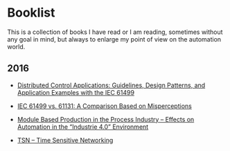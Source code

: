 # Booklist

This is a collection of books I have read or I am reading, sometimes without any goal in mind, but always to enlarge my point of view on the automation world.

## 2016

* [Distributed Control Applications: Guidelines, Design Patterns, and Application Examples with the IEC 61499][dca]

[dca]: https://github.com/mzonta/booklist/wiki/Distributed-Control-Applications:-Guidelines,-Design-Patterns,-and-Application-Examples-with-the-IEC-61499

* [IEC 61499 vs. 61131: A Comparison Based on Misperceptions][iec61499-61131]

[iec61499-61131]: https://github.com/mzonta/booklist/wiki/IEC-61499-vs.-61131:-A-Comparison-Based-on-Misperceptions

* [Module Based Production in the Process Industry – Effects on Automation in the “Industrie 4.0” Environment][zvei-ne148]

[zvei-ne148]: https://github.com/mzonta/booklist/wiki/Module-Based-Production-in-the-Process-Industry-%E2%80%93-Effects-on-Automation-in-the-%E2%80%9CIndustrie-4.0%E2%80%9D-Environment

* [TSN – Time Sensitive Networking][tsn-belden]

[tsn-belden]: https://github.com/mzonta/booklist/wiki/TSN-%E2%80%93-Time-Sensitive-Networking
